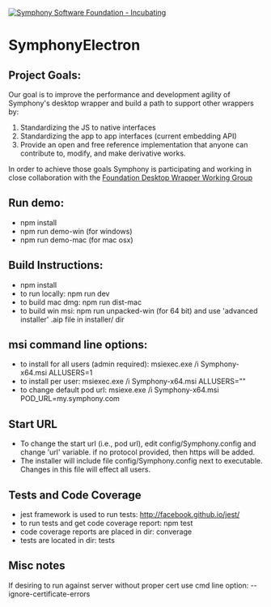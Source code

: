 [![Symphony Software Foundation - Incubating](https://cdn.rawgit.com/symphonyoss/contrib-toolbox/master/images/ssf-badge-incubating.svg)](https://symphonyoss.atlassian.net/wiki/display/FM/Incubating)

# SymphonyElectron

## Project Goals:

Our goal is to improve the performance and development agility of Symphony's desktop wrapper and build a path to support other wrappers by:

1. Standardizing the JS to native interfaces
2. Standardizing the app to app interfaces (current embedding API)
3. Provide an open and free reference implementation that anyone can contribute to, modify, and make derivative works.

In order to achieve those goals Symphony is participating and working in close collaboration with the [Foundation Desktop Wrapper Working Group](https://symphonyoss.atlassian.net/wiki/display/WGDWAPI/Working+Group+-+Desktop+Wrapper+API)

## Run demo:
- npm install
- npm run demo-win (for windows)
- npm run demo-mac (for mac osx)

## Build Instructions:
- npm install
- to run locally: npm run dev
- to build mac dmg: npm run dist-mac
- to build win msi: npm run unpacked-win (for 64 bit) and use 'advanced installer' .aip file in installer/ dir

## msi command line options:
- to install for all users (admin required): msiexec.exe /i Symphony-x64.msi ALLUSERS=1
- to install per user: msiexec.exe /i Symphony-x64.msi ALLUSERS=""
- to change default pod url: msiexe.exe /i Symphony-x64.msi POD_URL=my.symphony.com

## Start URL
- To change the start url (i.e., pod url), edit config/Symphony.config and change 'url' variable. if no protocol provided, then https will be added.
- The installer will include file config/Symphony.config next to executable. Changes in this file will effect all users.  

## Tests and Code Coverage
- jest framework is used to run tests: http://facebook.github.io/jest/
- to run tests and get code coverage report: npm test
- code coverage reports are placed in dir: converage
- tests are located in dir: tests

## Misc notes
If desiring to run against server without proper cert use cmd line option: --ignore-certificate-errors
